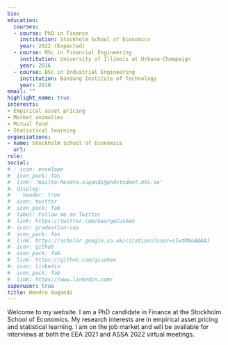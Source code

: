 ```yaml
---
bio: 
education:
  courses:
  - course: PhD in Finance
    institution: Stockholm School of Economics
    year: 2022 (Expected)
  - course: MSc in Financial Engineering
    institution: University of Illinois at Urbana-Champaign
    year: 2016
  - course: BSc in Industrial Engineering
    institution: Bandung Institute of Technology
    year: 2010
email: ""
highlight_name: true
interests:
- Empirical asset pricing
- Market anomalies
- Mutual fund
- Statistical learning
organizations:
- name: Stockholm School of Economics
  url: 
role: 
social:
# - icon: envelope
#  icon_pack: fas
#  link: 'mailto:hendro.sugandi@phdstudent.hhs.se'
#- display:
#    header: true
#  icon: twitter
#  icon_pack: fab
#  label: Follow me on Twitter
#  link: https://twitter.com/GeorgeCushen
#- icon: graduation-cap
#  icon_pack: fas
#  link: https://scholar.google.co.uk/citations?user=sIwtMXoAAAAJ
#- icon: github
#  icon_pack: fab
#  link: https://github.com/gcushen
#- icon: linkedin
#  icon_pack: fab
#  link: https://www.linkedin.com/
superuser: true
title: Hendro Sugandi
---
```


Welcome to my website.
I am a PhD candidate in Finance at the Stockholm School of Economics. My research interests are in empirical asset pricing and statistical learning. I am on the job market and will be available for interviews at both the EEA 2021 and ASSA 2022 virtual meetings.


